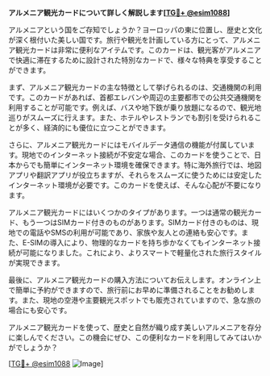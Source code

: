 **アルメニア観光カードについて詳しく解説します[[TG💪+ @esim1088](https://t.me/s/esim1088)]**

アルメニアという国をご存知でしょうか？ヨーロッパの東に位置し、歴史と文化が深く根付いた美しい国です。旅行や観光を計画している方にとって、アルメニア観光カードは非常に便利なアイテムです。このカードは、観光客がアルメニアで快適に滞在するために設計された特別なカードで、様々な特典を享受することができます。

まず、アルメニア観光カードの主な特徴として挙げられるのは、交通機関の利用です。このカードがあれば、首都エレバンや周辺の主要都市での公共交通機関を利用することが可能です。例えば、バスや地下鉄が乗り放題になるので、観光地巡りがスムーズに行えます。また、ホテルやレストランでも割引を受けられることが多く、経済的にも優位に立つことができます。

さらに、アルメニア観光カードにはモバイルデータ通信の機能が付属しています。現地でのインターネット接続が不安定な場合、このカードを使うことで、日本からでも簡単にインターネット環境を確保できます。特に海外旅行では、地図アプリや翻訳アプリが役立ちますが、それらをスムーズに使うためには安定したインターネット環境が必要です。このカードを使えば、そんな心配が不要になります。

アルメニア観光カードにはいくつかのタイプがあります。一つは通常の観光カード、もう一つはSIMカード付きのものがあります。SIMカード付きのものは、現地での電話やSMSの利用が可能であり、家族や友人との連絡も安心です。また、E-SIMの導入により、物理的なカードを持ち歩かなくてもインターネット接続が可能になりました。これにより、よりスマートで軽量化された旅行スタイルが実現できます。

最後に、アルメニア観光カードの購入方法についてお伝えします。オンライン上で簡単に予約ができますので、旅行前にお早めに準備されることをお勧めします。また、現地の空港や主要観光スポットでも販売されていますので、急な旅の場合にも安心です。

アルメニア観光カードを使って、歴史と自然が織り成す美しいアルメニアを存分に楽しんでください。この機会にぜひ、この便利なカードを利用してみてはいかがでしょうか？

[[TG💪+ @esim1088](https://t.me/s/esim1088) ![Image](https://i.postimg.cc/Y0z9fWf4/image.png)]